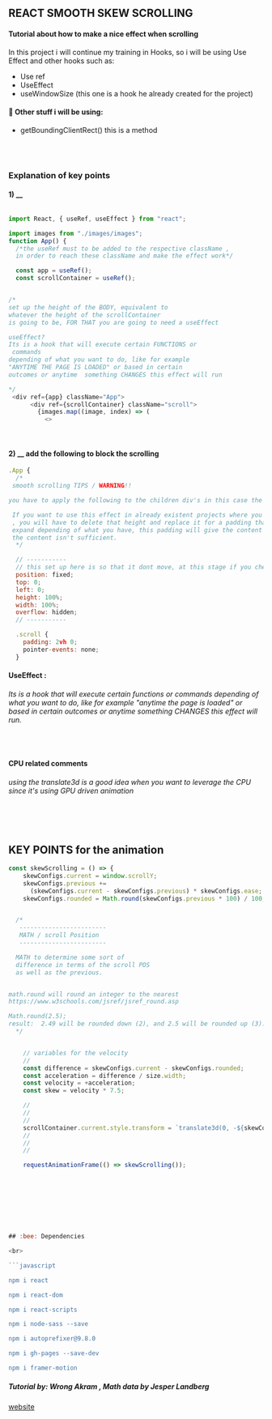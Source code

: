 ## REACT SMOOTH SKEW SCROLLING

#### Tutorial about how to make a nice effect when scrolling

<p>In this project i will continue my training in Hooks, so i will be using Use Effect and other hooks such as:</p>

<ul>

<li>Use ref</li>
<li>UseEffect</li>
<li>useWindowSize (this one is a hook he already created for the project)</li>

</ul>

#### :bee: Other stuff i will be using:

<ul>

<li>getBoundingClientRect()  this is a method</li>

</ul>

<br>
<br>

### Explanation of key points

#### 1) \_\_

```javascript

import React, { useRef, useEffect } from "react";

import images from "./images/images";
function App() {
  /*the useRef must to be added to the respective className ,
  in order to reach these className and make the effect work*/

  const app = useRef();
  const scrollContainer = useRef();


/*
set up the height of the BODY, equivalent to
whatever the height of the scrollContainer
is going to be, FOR THAT you are going to need a useEffect

useEffect?
Its is a hook that will execute certain FUNCTIONS or
 commands
depending of what you want to do, like for example
"ANYTIME THE PAGE IS LOADED" or based in certain
outcomes or anytime  something CHANGES this effect will run

*/
 <div ref={app} className="App">
      <div ref={scrollContainer} className="scroll">
        {images.map((image, index) => (
          <>
```

<br>

#### 2) \_\_ add the following to block the scrolling

```javascript
.App {
  /*
 smooth scrolling TIPS / WARNING!!

you have to apply the following to the children div's in this case the .scroll

 If you want to use this effect in already existent projects where you already have a fixed height
 , you will have to delete that height and replace it for a padding that will help the content to
 expand depending of what you have, this padding will give the content a certain amount of space in case
 the content isn't sufficient.
  */

  // -----------
  // this set up here is so that it dont move, at this stage if you check the browser you cannot longer scroll
  position: fixed;
  top: 0;
  left: 0;
  height: 100%;
  width: 100%;
  overflow: hidden;
  // -----------

  .scroll {
    padding: 2vh 0;
    pointer-events: none;
  }
```

#### UseEffect :

###### Its is a hook that will execute certain functions or commands depending of what you want to do, like for example "anytime the page is loaded" or based in certain outcomes or anytime something CHANGES this effect will run.

<br>

#### CPU related comments

###### using the translate3d is a good idea when you want to leverage the CPU since it's using GPU driven animation

<br>
<br>

## KEY POINTS for the animation

````javascript
const skewScrolling = () => {
    skewConfigs.current = window.scrollY;
    skewConfigs.previous +=
      (skewConfigs.current - skewConfigs.previous) * skewConfigs.ease; //represent the previous position of the scroll
    skewConfigs.rounded = Math.round(skewConfigs.previous * 100) / 100;


  /*
   ------------------------
   MATH / scroll Position
   ------------------------

  MATH to determine some sort of
  difference in terms of the scroll POS
  as well as the previous.


math.round will round an integer to the nearest
https://www.w3schools.com/jsref/jsref_round.asp

Math.round(2.5);  
result:  2.49 will be rounded down (2), and 2.5 will be rounded up (3).
  */


    // variables for the velocity
    //
    const difference = skewConfigs.current - skewConfigs.rounded;
    const acceleration = difference / size.width;
    const velocity = +acceleration;
    const skew = velocity * 7.5;

    //
    //
    //
    scrollContainer.current.style.transform = `translate3d(0, -${skewConfigs.rounded}px, 0) skewY(${skew}deg)`;
    //
    //
    //

    requestAnimationFrame(() => skewScrolling());









## :bee: Dependencies

<br>

```javascript

npm i react

npm i react-dom

npm i react-scripts

npm i node-sass --save

npm i autoprefixer@9.8.0

npm i gh-pages --save-dev

npm i framer-motion
````

##### Tutorial by: Wrong Akram , Math data by Jesper Landberg

<a href="https://jesperlandberg.dev/" target="_blank">website </a>
